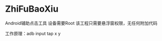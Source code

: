 # ZhiFuBaoXiu

Android辅助点击工具
设备需要Root
该工程只需要悬浮窗权限，无任何附加代码
    <uses-permission android:name="android.permission.SYSTEM_ALERT_WINDOW" />

工作原理：adb input tap x y


